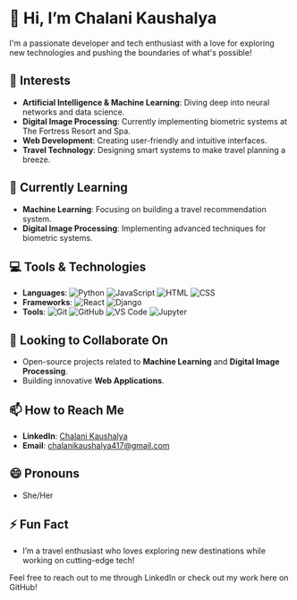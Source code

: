 # 👋 Hi, I’m Chalani Kaushalya

I'm a passionate developer and tech enthusiast with a love for exploring new technologies and pushing the boundaries of what's possible!

## 👀 Interests
- **Artificial Intelligence & Machine Learning**: Diving deep into neural networks and data science.
- **Digital Image Processing**: Currently implementing biometric systems at The Fortress Resort and Spa.
- **Web Development**: Creating user-friendly and intuitive interfaces.
- **Travel Technology**: Designing smart systems to make travel planning a breeze.

## 🌱 Currently Learning
- **Machine Learning**: Focusing on building a travel recommendation system.
- **Digital Image Processing**: Implementing advanced techniques for biometric systems.

## 💻 Tools & Technologies
- **Languages**: ![Python](https://img.shields.io/badge/-Python-3776AB?logo=python&logoColor=white) ![JavaScript](https://img.shields.io/badge/-JavaScript-F7DF1E?logo=javascript&logoColor=black) ![HTML](https://img.shields.io/badge/-HTML-E34F26?logo=html5&logoColor=white) ![CSS](https://img.shields.io/badge/-CSS-1572B6?logo=css3&logoColor=white)
- **Frameworks**: ![React](https://img.shields.io/badge/-React-61DAFB?logo=react&logoColor=white) ![Django](https://img.shields.io/badge/-Django-092E20?logo=django&logoColor=white)
- **Tools**: ![Git](https://img.shields.io/badge/-Git-F05032?logo=git&logoColor=white) ![GitHub](https://img.shields.io/badge/-GitHub-181717?logo=github&logoColor=white) ![VS Code](https://img.shields.io/badge/-VS%20Code-007ACC?logo=visual-studio-code&logoColor=white) ![Jupyter](https://img.shields.io/badge/-Jupyter-F37626?logo=jupyter&logoColor=white)

## 💞️ Looking to Collaborate On
- Open-source projects related to **Machine Learning** and **Digital Image Processing**.
- Building innovative **Web Applications**.

## 📫 How to Reach Me
- **LinkedIn**: [Chalani Kaushalya](https://www.linkedin.com/in/chalani-kaushalya-60812a2a5/)
- **Email**: chalanikaushalya417@gmail.com

## 😄 Pronouns
- She/Her

## ⚡ Fun Fact
- I’m a travel enthusiast who loves exploring new destinations while working on cutting-edge tech!

Feel free to reach out to me through LinkedIn or check out my work here on GitHub!
